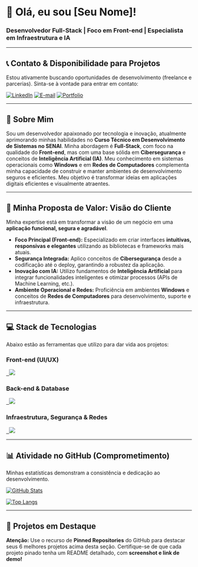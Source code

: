 # 👋 Olá, eu sou [Seu Nome]!

### Desenvolvedor Full-Stack | Foco em Front-end | Especialista em Infraestrutura e IA

---

## 📞 Contato & Disponibilidade para Projetos

Estou ativamente buscando oportunidades de desenvolvimento (freelance e parcerias). Sinta-se à vontade para entrar em contato:

[![LinkedIn](https://img.shields.io/badge/LinkedIn-0077B5?style=for-the-badge&logo=linkedin&logoColor=white)](https://linkedin.com/in/seu-perfil)
[![E-mail](https://img.shields.io/badge/E--mail-D14836?style=for-the-badge&logo=gmail&logoColor=white)](mailto:seu.email@gmail.com)
[![Portfolio](https://img.shields.io/badge/Portfólio-100000?style=for-the-badge&logo=firefox&logoColor=white)](https://seu-portfolio.com)

---

## 👤 Sobre Mim

Sou um desenvolvedor apaixonado por tecnologia e inovação, atualmente aprimorando minhas habilidades no **Curso Técnico em Desenvolvimento de Sistemas no SENAI**. Minha abordagem é **Full-Stack**, com foco na qualidade do **Front-end**, mas com uma base sólida em **Cibersegurança** e conceitos de **Inteligência Artificial (IA)**. Meu conhecimento em sistemas operacionais como **Windows** e em **Redes de Computadores** complementa minha capacidade de construir e manter ambientes de desenvolvimento seguros e eficientes. Meu objetivo é transformar ideias em aplicações digitais eficientes e visualmente atraentes.

---

## 🚀 Minha Proposta de Valor: Visão do Cliente

Minha expertise está em transformar a visão de um negócio em uma **aplicação funcional, segura e agradável**.

- **Foco Principal (Front-end):** Especializado em criar interfaces **intuitivas, responsivas e elegantes** utilizando as bibliotecas e frameworks mais atuais.
- **Segurança Integrada:** Aplico conceitos de **Cibersegurança** desde a codificação até o deploy, garantindo a robustez da aplicação.
- **Inovação com IA:** Utilizo fundamentos de **Inteligência Artificial** para integrar funcionalidades inteligentes e otimizar processos (APIs de Machine Learning, etc.).
- **Ambiente Operacional e Redes:** Proficiência em ambientes **Windows** e conceitos de **Redes de Computadores** para desenvolvimento, suporte e infraestrutura.

---

## 💻 Stack de Tecnologias

Abaixo estão as ferramentas que utilizo para dar vida aos projetos:

### Front-end (UI/UX)
<a href="https://skillicons.dev">
  <img src="https://skillicons.dev/icons?i=html,css,js,react,figma" />
</a>

### Back-end & Database
<a href="https://skillicons.dev">
  <img src="https://skillicons.dev/icons?i=python,java" />
</a>

### Infraestrutura, Segurança & Redes
<a href="https://skillicons.dev">
  <img src="https://skillicons.dev/icons?i=github,vscode,aws,windows,linux,docker,cisco,kali,tensorflow" />
</a>

---

## 📊 Atividade no GitHub (Comprometimento)

Minhas estatísticas demonstram a consistência e dedicação ao desenvolvimento.

[![GitHub Stats](https://github-readme-stats.vercel.app/api?username=SEU-USUARIO&show_icons=true&theme=vue&hide_border=true&border_radius=10&layout=compact)](https://github.com/anuraghazra/github-readme-stats)

[![Top Langs](https://github-readme-stats.vercel.app/api/top-langs/?username=SEU-USUARIO&layout=compact&theme=vue&hide_border=true&langs_count=6&border_radius=10)](https://github.com/anuraghazra/github-readme-stats)

---

## 📌 Projetos em Destaque

**Atenção:** Use o recurso de **Pinned Repositories** do GitHub para destacar seus 6 melhores projetos acima desta seção. Certifique-se de que cada projeto pinado tenha um README detalhado, com **screenshot e link de demo!**
